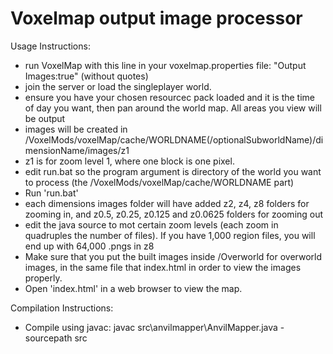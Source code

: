 Voxelmap output image processor
============

Usage Instructions:
* run VoxelMap with this line in your voxelmap.properties file: "Output Images:true" (without quotes)
* join the server or load the singleplayer world.
* ensure you have your chosen resourcec pack loaded and it is the time of day you want, then pan around the world map.  All areas you view will be output
* images will be created in /VoxelMods/voxelMap/cache/WORLDNAME(/optionalSubworldName)/dimensionName/images/z1
* z1 is for zoom level 1, where one block is one pixel.
* edit run.bat so the program argument is directory of the world you want to process (the /VoxelMods/voxelMap/cache/WORLDNAME part)
* Run 'run.bat' 
* each dimensions images folder will have added z2, z4, z8 folders for zooming in, and z0.5, z0.25, z0.125 and z0.0625 folders for zooming out
* edit the java source to mot certain zoom levels (each zoom in quadruples the number of files).  If you have 1,000 region files, you will end up with 64,000 .pngs in z8
* Make sure that you put the built images inside /Overworld for overworld images, in the same file that index.html in order to
view the images properly.
* Open 'index.html' in a web browser to view the map.

Compilation Instructions:
* Compile using javac:
    javac src\anvilmapper\AnvilMapper.java -sourcepath src 

